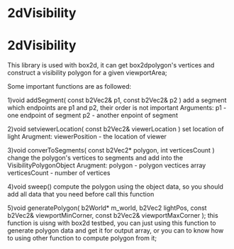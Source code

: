 # 2dVisibility
# 2dVisibility

This library is used with box2d, it can get box2dpolygon's vertices and construct a visibility polygon for a given viewportArea;

Some important functions are as followed:

1)void addSegment( const b2Vec2& p1, const b2Vec2& p2 )
add a segment which endpoints are p1 and p2, their order is not important
Arguments:
    p1 - one endpoint of segment
    p2 - another enpoint of segment

2)void setviewerLocation( const b2Vec2& viewerLocation )
set location of light
Arugment:
    viewerPosition - the location of viewer

3)void converToSegments( const b2Vec2* polygon, int verticesCount )
change the polygon's vertices to segments and add into the VisibilityPolygonObject
Arugment:
    polygon - polygon vectices array
    verticesCount - number of vertices

4)void sweep()
compute the polygon using the object data, so you should add all data that you need before call this function

5)void generatePolygon( b2World* m_world, b2Vec2 lightPos, const b2Vec2& viewportMinCorner, const b2Vec2& viewportMaxCorner );
this function is uisng with box2d testbed, you can just using this function to generate polygon data and get it for output array, or you can to know how to using other function to compute polygon from it;